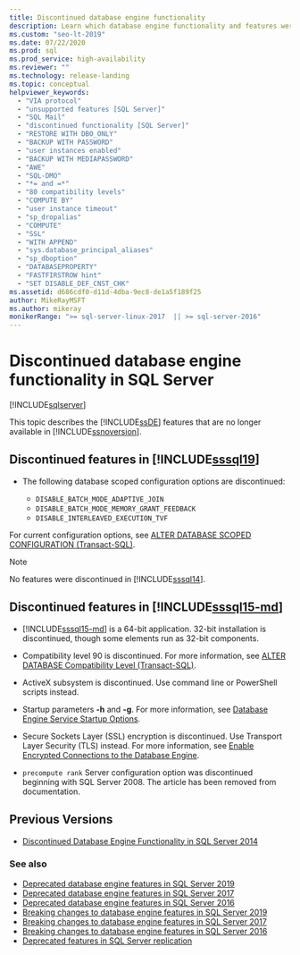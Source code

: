 ```yaml
---
title: Discontinued database engine functionality
description: Learn which database engine functionality and features were discontinued in SQL Server 2019 (15.x), SQL Server 2016 (13.x), and previous versions.
ms.custom: "seo-lt-2019"
ms.date: 07/22/2020
ms.prod: sql
ms.prod_service: high-availability
ms.reviewer: ""
ms.technology: release-landing
ms.topic: conceptual
helpviewer_keywords: 
  - "VIA protocol"
  - "unsupported features [SQL Server]"
  - "SQL Mail"
  - "discontinued functionality [SQL Server]"
  - "RESTORE WITH DBO_ONLY"
  - "BACKUP WITH PASSWORD"
  - "user instances enabled"
  - "BACKUP WITH MEDIAPASSWORD"
  - "AWE"
  - "SQL-DMO"
  - "*= and =*"
  - "80 compatibility levels"
  - "COMPUTE BY"
  - "user instance timeout"
  - "sp_dropalias"
  - "COMPUTE"
  - "SSL"
  - "WITH APPEND"
  - "sys.database_principal_aliases"
  - "sp_dboption"
  - "DATABASEPROPERTY"
  - "FASTFIRSTROW hint"
  - "SET DISABLE_DEF_CNST_CHK"
ms.assetid: d686cdf0-d11d-4dba-9ec8-de1a5f189f25
author: MikeRayMSFT
ms.author: mikeray
monikerRange: ">= sql-server-linux-2017  || >= sql-server-2016"
---
```

# Discontinued database engine functionality in SQL Server
[!INCLUDE[sqlserver](../includes/applies-to-version/sqlserver.md)]

  This topic describes the [!INCLUDE[ssDE](../includes/ssde-md.md)] features that are no longer available in [!INCLUDE[ssnoversion](../includes/ssnoversion-md.md)].  

## Discontinued features in [!INCLUDE[sssql19](../includes/sssql19-md.md)]  

- The following database scoped configuration options are discontinued:

  - `DISABLE_BATCH_MODE_ADAPTIVE_JOIN`
  - `DISABLE_BATCH_MODE_MEMORY_GRANT_FEEDBACK`
  - `DISABLE_INTERLEAVED_EXECUTION_TVF`

For current configuration options, see [ALTER DATABASE SCOPED CONFIGURATION (Transact-SQL)](../t-sql/statements/alter-database-scoped-configuration-transact-sql.md).

>[!NOTE]
>No features were discontinued in [!INCLUDE[sssql14](../includes/sssql17-md.md)].

## Discontinued features in [!INCLUDE[sssql15-md](../includes/sssql16-md.md)]

- [!INCLUDE[sssql15-md](../includes/sssql16-md.md)] is a 64-bit application. 32-bit installation is discontinued, though some elements run as 32-bit components.  

- Compatibility level 90 is discontinued. For more information, see [ALTER DATABASE Compatibility Level &#40;Transact-SQL&#41;](../t-sql/statements/alter-database-transact-sql-compatibility-level.md).  

- ActiveX subsystem is discontinued. Use command line or PowerShell scripts instead.

- Startup parameters **-h** and **-g**. For more information, see [Database Engine Service Startup Options](/previous-versions/sql/2014/database-engine/configure-windows/database-engine-service-startup-options?view=sql-server-2014&preserve-view=true).

- Secure Sockets Layer (SSL) encryption is discontinued. Use Transport Layer Security (TLS) instead. For more information, see [Enable Encrypted Connections to the Database Engine](../database-engine/configure-windows/enable-encrypted-connections-to-the-database-engine.md).

- `precompute rank` Server configuration option was discontinued beginning with SQL Server 2008. The article has been removed from documentation.

## Previous Versions

- [Discontinued Database Engine Functionality in SQL Server 2014](/previous-versions/sql/2014/database-engine/discontinued-database-engine-functionality-in-sql-server-2016?view=sql-server-2014&preserve-view=true)

### See also

- [Deprecated database engine features in SQL Server 2019](deprecated-database-engine-features-in-sql-server-version-15.md)
- [Deprecated database engine features in SQL Server 2017](deprecated-database-engine-features-in-sql-server-2017.md)
- [Deprecated database engine features in SQL Server 2016](../database-engine/deprecated-database-engine-features-in-sql-server-2016.md)
- [Breaking changes to database engine features in SQL Server 2019](breaking-changes-to-database-engine-features-in-sql-server-version-15.md)
- [Breaking changes to database engine features in SQL Server 2017](breaking-changes-to-database-engine-features-in-sql-server-2017.md)
- [Breaking changes to database engine features in SQL Server 2016](breaking-changes-to-database-engine-features-in-sql-server-2016.md)
- [Deprecated features in SQL Server replication](../relational-databases/replication/deprecated-features-in-sql-server-replication.md)